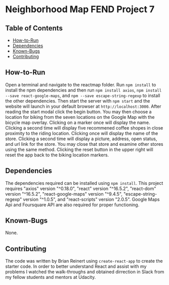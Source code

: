 # Neighborhood Map FEND Project 7

## Table of Contents

* [How-to-Run](#How-to-Run)
* [Dependencies](#Dependencies)
* [Known-Bugs](#Known-Bugs)
* [Contributing](#Contributing)

## How-to-Run

Open a terminal and navigate to the reactmap folder. Run `npm install` to install the npm dependencies and then run `npm install axios`, `npm install --save react-google-maps`, and `npm --save escape-string-regexp` to install the other dependencies. Then start the server with `npm start` and the website will launch in your default browser at `http://localhost:3000`. After reading the start modal click the begin button. You may then choose a location for biking from the seven locations on the Google Map with the bicycle map overlay. Clicking on a marker once will display the name. Clicking a second time will display five recommened coffee shopes in close proximity to the riding location. Clicking once will display the name of the store. Clicking a second time will display a picture, address, open status, and url link for the store. You may close that store and examine other stores using the same method. Clicking the reset button in the upper right will reset the app back to the biking location markers.

## Dependencies

The dependencies required can be installed using `npm install`. This project requires "axios" version "^0.18.0", "react" version "^16.5.2", "react-dom" version "^16.5.2", "react-google-maps" version "^9.4.5", "escape-string-regexp" version "^1.0.5", and "react-scripts" version "2.0.5". Google Maps Api and Foursquare API are also required for proper functioning.

## Known-Bugs

None.

## Contributing

 The code was written by Brian Reinert using `create-react-app` to create the starter code. In order to better understand React and assist with my problems I watched the walk-throughs and obtained dirrection in Slack from my fellow students and mentors at Udacity.
